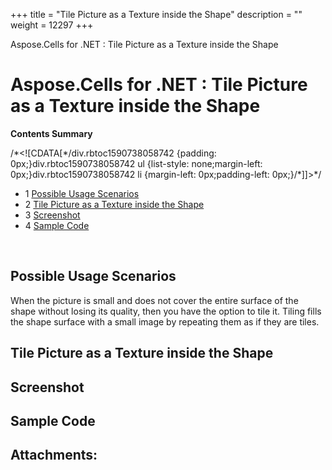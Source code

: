 +++
title = "Tile Picture as a Texture inside the Shape" 
description = "" 
weight = 12297 
+++

Aspose.Cells for .NET : Tile Picture as a Texture inside the Shape  

# Aspose.Cells for .NET : Tile Picture as a Texture inside the Shape


**Contents Summary**

/\*<!\[CDATA\[\*/div.rbtoc1590738058742 {padding: 0px;}div.rbtoc1590738058742 ul {list-style: none;margin-left: 0px;}div.rbtoc1590738058742 li {margin-left: 0px;padding-left: 0px;}/\*\]\]>\*/

*   1 [Possible Usage Scenarios](#TilePictureasaTextureinsidetheShape-PossibleUsageScenarios)
*   2 [Tile Picture as a Texture inside the Shape](#TilePictureasaTextureinsidetheShape-TilePictureasaTextureinsidetheShape)
*   3 [Screenshot](#TilePictureasaTextureinsidetheShape-Screenshot)
*   4 [Sample Code](#TilePictureasaTextureinsidetheShape-SampleCode)

 

## Possible Usage Scenarios

When the picture is small and does not cover the entire surface of the shape without losing its quality, then you have the option to tile it. Tiling fills the shape surface with a small image by repeating them as if they are tiles.  

## Tile Picture as a Texture inside the Shape


## Screenshot


## Sample Code

## Attachments:


